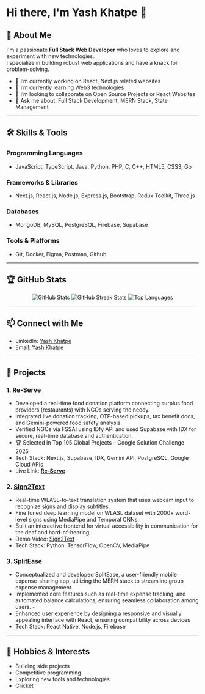 # Hi there, I'm Yash Khatpe 👋

## 🚀 About Me
I'm a passionate **Full Stack Web Developer** who loves to explore and experiment with new technologies.  
I specialize in building robust web applications and have a knack for problem-solving.

- 🔭 I’m currently working on React, Next.js related websites
- 🌱 I’m currently learning Web3 technologies
- 👯 I’m looking to collaborate on Open Source Projects or React Websites
- 💬 Ask me about: Full Stack Development, MERN Stack, State Management

---

## 🛠️ Skills & Tools
### Programming Languages
- JavaScript, TypeScript, Java, Python, PHP, C, C++, HTML5, CSS3, Go

### Frameworks & Libraries
- Next.js, React.js, Node.js, Express.js, Bootstrap, Redux Toolkit, Three.js

### Databases
- MongoDB, MySQL, PostgreSQL, Firebase, Supabase

### Tools & Platforms
- Git, Docker, Figma, Postman, Github

---

## 🏆 GitHub Stats
<p align="center">
  <img src="https://github-readme-stats.vercel.app/api?username=YashKhatpe&show_icons=true&theme=radical" alt="GitHub Stats" />
  <img src="https://github-readme-streak-stats.herokuapp.com/?user=YashKhatpe&theme=radical" alt="GitHub Streak Stats" />
  <img src="https://github-readme-stats.vercel.app/api/top-langs/?username=YashKhatpe&layout=compact&theme=radical" alt="Top Languages" />
</p>

---

## 📫 Connect with Me
- LinkedIn: [Yash Khatpe](https://linkedin.com/in/yash-khatpe)
- Email: [Yash Khatpe](mailto:yashkhatpe0611@gmail.com)

---

## 📌 Projects
### 1. **[Re-Serve](https://github.com/YashKhatpe/Re-Serve)**
   - Developed a real-time food donation platform connecting surplus food providers (restaurants) with NGOs serving the needy.
   - Integrated live donation tracking, OTP-based pickups, tax benefit docs, and Gemini-powered food safety analysis.
   - Verified NGOs via FSSAI using IDfy API and used Supabase with IDX for secure, real-time database and authentication.
   - 🏆 Selected in Top 105 Global Projects – Google Solution Challenge 2025
   - Tech Stack: Next.js, Supabase, IDX, Gemini API, PostgreSQL, Google Cloud APIs
   - Live Link: **[Re-Serve](https://re-serve-4jj7.vercel.app/)**

### 2. **[Sign2Text](https://github.com/YashKhatpe/Real-Time-Sign-Language-Detection)**
   - Real-time WLASL-to-text translation system that uses webcam input to recognize signs and display subtitles.
   - Fine tuned deep learning model on WLASL dataset with 2000+ word-level signs using MediaPipe and Temporal CNNs.
   - Built an interactive frontend for virtual accessibility in communication for the deaf and hard-of-hearing.
   - Demo Video: [Sign2Text](https://github.com/YashKhatpe/Real-Time-Sign-Language-Detection/blob/master/README.md)
   - Tech Stack: Python, TensorFlow, OpenCV, MediaPipe

### 3. **[SplitEase](https://github.com/YashKhatpe/React-Native-App)**
   -  Conceptualized and developed SplitEase, a user-friendly mobile expense-sharing app, utilizing the MERN stack to streamline group expense management.
   -  Implemented core features such as real-time expense tracking, and automated balance calculations, ensuring seamless collaboration among users.   -  
   -  Enhanced user experience by designing a responsive and visually appealing interface with React, ensuring compatibility across devices
   - Tech Stack: React Native, Node.js, Firebase

---

## 🌟 Hobbies & Interests
- Building side projects
- Competitive programming
- Exploring new tools and technologies
- Cricket
